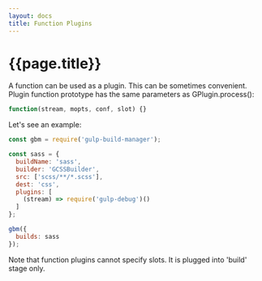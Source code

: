 ```yaml
---
layout: docs
title: Function Plugins
---
```

# {{page.title}}

A function can be used as a plugin. This can be sometimes convenient.<br>
Plugin function prototype has the same parameters as GPlugin.process():

```javascript
function(stream, mopts, conf, slot) {}
```

Let's see an example:
```javascript
const gbm = require('gulp-build-manager');

const sass = {
  buildName: 'sass',
  builder: 'GCSSBuilder',
  src: ['scss/**/*.scss'],
  dest: 'css',
  plugins: [
    (stream) => require('gulp-debug')()
  ]
};

gbm({
  builds: sass
});
```

Note that function plugins cannot specify slots. It is plugged into 'build' stage only.
